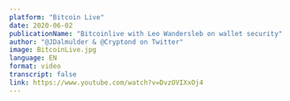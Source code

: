 ```yaml
---
platform: "Bitcoin Live"
date: 2020-06-02
publicationName: "Bitcoinlive with Leo Wandersleb on wallet security"
author: "@JDalmulder & @Cryptond on Twitter"
image: BitcoinLive.jpg
language: EN
format: video
transcript: false
link: https://www.youtube.com/watch?v=DvzOVIXxOj4
---
```

